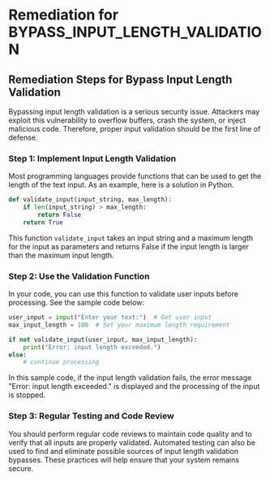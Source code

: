 # Remediation for BYPASS_INPUT_LENGTH_VALIDATION

## Remediation Steps for Bypass Input Length Validation
Bypassing input length validation is a serious security issue. Attackers may exploit this vulnerability to overflow buffers, crash the system, or inject malicious code. Therefore, proper input validation should be the first line of defense.

### Step 1: Implement Input Length Validation
Most programming languages provide functions that can be used to get the length of the text input. As an example, here is a solution in Python.

  ```python
  def validate_input(input_string, max_length):
      if len(input_string) > max_length:
          return False
      return True
  ```
  This function `validate_input` takes an input string and a maximum length for the input as parameters and returns False if the input length is larger than the maximum input length.

### Step 2: Use the Validation Function
In your code, you can use this function to validate user inputs before processing. See the sample code below:

  ```python
  user_input = input("Enter your text:")  # Get user input
  max_input_length = 100  # Set your maximum length requirement

  if not validate_input(user_input, max_input_length):
      print("Error: input length exceeded.")
  else:
      # continue processing
  ```
  In this sample code, if the input length validation fails, the error message "Error: input length exceeded." is displayed and the processing of the input is stopped.

### Step 3: Regular Testing and Code Review
You should perform regular code reviews to maintain code quality and to verify that all inputs are properly validated. Automated testing can also be used to find and eliminate possible sources of input length validation bypasses. These practices will help ensure that your system remains secure.